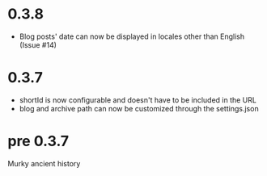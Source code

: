 0.3.8
=====

* Blog posts' date can now be displayed in locales other than English (Issue #14)

0.3.7
=====

* shortId is now configurable and doesn't have to be included in the URL
* blog and archive path can now be customized through the settings.json

pre 0.3.7
=========

Murky ancient history
